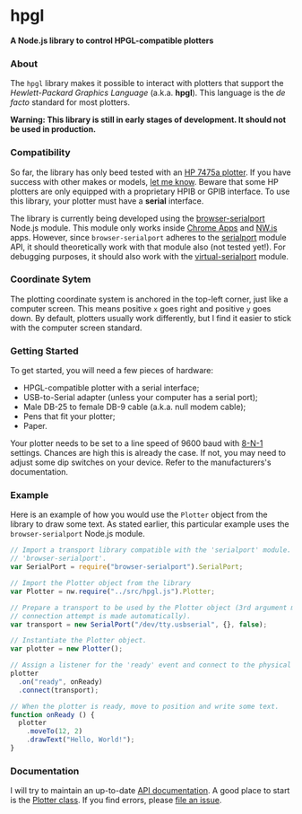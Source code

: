 # hpgl
**A Node.js library to control HPGL-compatible plotters**

### About

The `hpgl` library makes it possible to interact with plotters that support the *Hewlett-Packard 
Graphics Language* (a.k.a. **hpgl**). This language is the *de facto* standard for most plotters. 

**Warning: This library is still in early stages of development. It should not be used in production.**

### Compatibility

So far, the library has only beed tested with an 
[HP 7475a plotter](http://hpmuseum.net/display_item.php?hw=74). If you have success with other makes
or models, [let me know](https://twitter.com/jpcote). Beware that some HP plotters are only equipped 
with a proprietary HPIB or GPIB interface. To use this library, your plotter must have a **serial**
interface.

The library is currently being developed using the 
[browser-serialport](https://www.npmjs.com/package/browser-serialport) Node.js module. This module
only works inside [Chrome Apps](https://developer.chrome.com/apps/about_apps) and 
[NW.js](http://nwjs.io/) apps. However, since `browser-serialport` adheres to the
[serialport](https://www.npmjs.com/package/serialport) module API, it should theoretically work with 
that module also (not tested yet!). For debugging purposes, it should also work with the 
[virtual-serialport](https://www.npmjs.com/package/virtual-serialport) module.

### Coordinate Sytem

The plotting coordinate system is anchored in the top-left corner, just like a computer screen. 
This means positive `x` goes right and positive `y` goes down. By default, plotters usually work 
differently, but I find it easier to stick with the computer screen standard.

### Getting Started

To get started, you will need a few pieces of hardware:

- HPGL-compatible plotter with a serial interface;
- USB-to-Serial adapter (unless your computer has a serial port);
- Male DB-25 to female DB-9 cable (a.k.a. null modem cable);
- Pens that fit your plotter;
- Paper.

Your plotter needs to be set to a line speed of 9600 baud with 
[8-N-1](https://en.wikipedia.org/wiki/8-N-1) settings. Chances are high this is already the case. If
not, you may need to adjust some dip switches on your device. Refer to the manufacturers's 
documentation.

### Example

Here is an example of how you would use the `Plotter` object from the library to draw some text. 
As stated earlier, this particular example uses the `browser-serialport` Node.js module.

```javascript
// Import a transport library compatible with the 'serialport' module. In this case, we use
// 'browser-serialport'.
var SerialPort = require("browser-serialport").SerialPort;

// Import the Plotter object from the library
var Plotter = nw.require("../src/hpgl.js").Plotter;

// Prepare a transport to be used by the Plotter object (3rd argument must be 'false' so no
// connection attempt is made automatically).
var transport = new SerialPort("/dev/tty.usbserial", {}, false);

// Instantiate the Plotter object.
var plotter = new Plotter();

// Assign a listener for the 'ready' event and connect to the physical device.
plotter
  .on("ready", onReady)
  .connect(transport);

// When the plotter is ready, move to position and write some text.
function onReady () {
  plotter
    .moveTo(12, 2)
    .drawText("Hello, World!");
}
```
### Documentation

I will try to maintain an up-to-date [API documentation](https://cotejp.github.io/hpgl/). A good 
place to start is the [Plotter class](https://cotejp.github.io/hpgl/Plotter.html). If you find 
errors, please [file an issue](https://github.com/cotejp/hpgl/issues).
